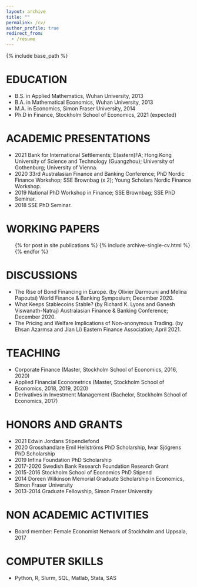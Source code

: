 ```yaml
---
layout: archive
title: ""
permalink: /cv/
author_profile: true
redirect_from:
  - /resume
---
```


{% include base_path %}

EDUCATION
======
* B.S. in Applied Mathematics, Wuhan University, 2013
* B.A. in Mathematical Economics, Wuhan University, 2013
* M.A. in Economics, Simon Fraser University, 2014
* Ph.D in Finance, Stockholm School of Economics, 2021 (expected)
  
ACADEMIC PRESENTATIONS
======
* 2021 Bank for International Settlements; E(astern)FA; Hong Kong University of Science and Technology (Guangzhou); University of Gothenburg; University of Vienna.
* 2020 33rd Australasian Finance and Banking Conference; PhD Nordic Finance Workshop; SSE Brownbag (x 2); Young Scholars Nordic Finance Workshop.
* 2019 National PhD Workshop in Finance; SSE Brownbag; SSE PhD Seminar.
* 2018 SSE PhD Seminar.

WORKING PAPERS
======
  <ul>{% for post in site.publications %}
    {% include archive-single-cv.html %}
  {% endfor %}</ul>
  
DISCUSSIONS
======
  * The Rise of Bond Financing in Europe. (by Olivier Darmouni and Melina Papoutsi) World Finance & Banking Symposium; December 2020.
  * What Keeps Stablecoins Stable? (by Richard K. Lyons and Ganesh Viswanath-Natraj) Australasian Finance & Banking Conference; December 2020.
  * The Pricing and Welfare Implications of Non-anonymous Trading. (by Ehsan Azarmsa and Jian Li) Eastern Finance Association; April 2021.
  
TEACHING
======
  * Corporate Finance (Master, Stockholm School of Economics, 2016, 2020)
  * Applied Financial Econometrics (Master, Stockholm School of Economics, 2018, 2019, 2020)
  * Derivatives in Investment Management (Bachelor, Stockholm School of Economics, 2017)

HONORS AND GRANTS
======
  * 2021 Edwin Jordans Stipendiefond
  * 2020 Grosshandlare Emil Hellströms PhD Scholarship, Iwar Sjögrens PhD Scholarship
  * 2019 Infina Foundation PhD Scholarship
  * 2017-2020 Swedish Bank Research Foundation Research Grant
  * 2015-2016 Stockholm School of Economics PhD Stipend
  * 2014 Doreen Wilkinson Memorial Graduate Scholarship in Economics, Simon Fraser University
  * 2013-2014 Graduate Fellowship, Simon Fraser University

NON ACADEMIC ACTIVITIES
======
* Board member: Female Economist Network of Stockholm and Uppsala, 2017

COMPUTER SKILLS
======
  * Python, R, Slurm, SQL, Matlab, Stata, SAS
